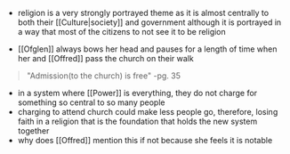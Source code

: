- religion is a very strongly portrayed theme as it is almost centrally to both their [[Culture|society]] and government although it is portrayed in a way that most of the citizens to not see it to be religion

- [[Ofglen]] always bows her head and pauses for a length of time when her and [[Offred]] pass the church on their walk

>"Admission(to the church) is free"
>-pg. 35
- in a system where [[Power]] is everything, they do not charge for something so central to so many people
- charging to attend church could make less people go, therefore, losing faith in a religion that is the foundation that holds the new system together
- why does [[Offred]] mention this if not because she feels it is notable



